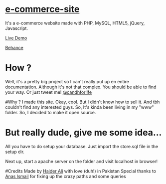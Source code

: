 # [e-commerce-site](http://candh-e-shop.base.pk/)
It's a e-commerce website made with PHP, MySQL, HTML5, jQuery, Javascript.

[Live Demo](http://candh-e-shop.base.pk/)

[Behance](https://www.behance.net/gallery/32503241/An-E-commerce-website)

# How ? 
Well, it's a pretty big project so I can't really put up en entire documentation. Although it's not that complex. You should be able to find your way. Or just tweet me! [@candhforlife](http://twitter.com/candhforlife)


#Why ?
I made this site. Okay, cool. But I didn't know how to sell it. And tbh couldn't find any interested guys. So, It's kinda been living in my "www" folder. So, I decided to make it open source. 


# But really dude, give me some idea...
All you have to do setup your database. Just import the store.sql file in the setup dir. 

Next up, start a apache server on the folder and visit localhost in browser!


#Credits
Made by [Haider Ali](http://www.haidrr.com) with love (duh!) in Pakistan
Special thanks to [Anas Ismail](http://anasismail.com) for fixing up the crazy paths and some queries
